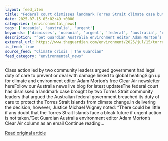 ```yaml
---
layout: feed_item
title: "Federal court dismisses landmark Torres Strait climate case but warns of ‘bleak future’ without urgent action"
date: 2025-07-15 05:02:49 +0000
categories: [environmental_news]
tags: ['oceania', 'australia', 'urgent']
keywords: ['dismisses', 'oceania', 'urgent', 'federal', 'australia', 'court']
description: "”Get Guardian Australia environment editor Adam Morton’s Clear Air column as an email Continue reading"
external_url: https://www.theguardian.com/environment/2025/jul/15/torres-strait-island-landmark-climate-case-dismissed-federal-court
is_feed: true
source_feed: "Climate crisis | The Guardian"
feed_category: "environmental_news"
---
```


Class action led by two community leaders argued government had legal duty of care to prevent or deal with damage linked to global heatingSign up for climate and environment editor Adam Morton’s free Clear Air newsletter hereFollow our Australia news live blog for latest updatesThe federal court has dismissed a landmark case brought by two Torres Strait community leaders that argued the Australian federal government breached its duty of care to protect the Torres Strait Islands from climate change.In delivering the decision, however, Justice Michael Wigney noted: “There could be little if any doubt that the Torres Strait Islands face a bleak future if urgent action is not taken.”Get Guardian Australia environment editor Adam Morton’s Clear Air column as an email Continue reading...

[Read original article](https://www.theguardian.com/environment/2025/jul/15/torres-strait-island-landmark-climate-case-dismissed-federal-court)
